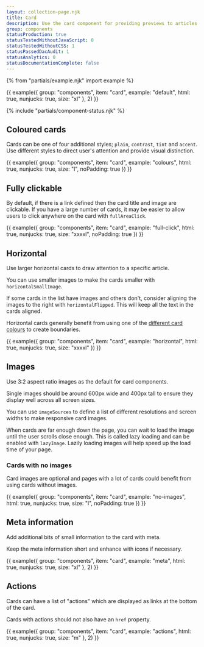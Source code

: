 ```yaml
---
layout: collection-page.njk
title: Card
description: Use the card component for providing previews to articles and pages.
group: components
statusProduction: true
statusTestedWithoutJavaScript: 0
statusTestedWithoutCSS: 1
statusPassedDacAudit: 1
statusAnalytics: 0
statusDocumentationComplete: false
---
```


{% from "partials/example.njk" import example %}

{{ example({ group: "components", item: "card", example: "default", html: true, nunjucks: true, size: "xl" }, 2) }}

{% include "partials/component-status.njk" %}

## Coloured cards

Cards can be one of four additional styles; `plain`, `contrast`, `tint` and `accent`. Use different styles to direct user's attention and provide visual distinction.

{{ example({ group: "components", item: "card", example: "colours", html: true, nunjucks: true, size: "l", noPadding: true }) }}

## Fully clickable

By default, if there is a link defined then the card title and image are clickable. If you have a large number of cards, it may be easier to allow users to click anywhere on the card with `fullAreaClick`.

{{ example({ group: "components", item: "card", example: "full-click", html: true, nunjucks: true, size: "xxxxl", noPadding: true }) }}

## Horizontal

Use larger horizontal cards to draw attention to a specific article.

You can use smaller images to make the cards smaller with `horizontalSmallImage`.

If some cards in the list have images and others don't, consider aligning the images to the right with `horizontalFlipped`. This will keep all the text in the cards aligned.

Horizontal cards generally benefit from using one of the [different card colours](#coloured-cards) to create boundaries.

{{ example({ group: "components", item: "card", example: "horizontal", html: true, nunjucks: true, size: "xxxxl" }) }}

## Images

Use 3:2 aspect ratio images as the default for card components.

Single images should be around 600px wide and 400px tall to ensure they display well across all screen sizes.

You can use `imageSources` to define a list of different resolutions and screen widths to make responsive card images.

When cards are far enough down the page, you can wait to load the image until the user scrolls close enough. This is called lazy loading and can be enabled with `lazyImage`. Lazily loading images will help speed up the load time of your page.

### Cards with no images

Card images are optional and pages with a lot of cards could benefit from using cards without images.

{{ example({ group: "components", item: "card", example: "no-images", html: true, nunjucks: true, size: "l", noPadding: true }) }}

## Meta information

Add additional bits of small information to the card with meta.

Keep the meta information short and enhance with icons if necessary.

{{ example({ group: "components", item: "card", example: "meta", html: true, nunjucks: true, size: "xl" }, 2) }}

## Actions

Cards can have a list of "actions" which are displayed as links at the bottom of the card.

Cards with actions should not also have an `href` property.

{{ example({ group: "components", item: "card", example: "actions", html: true, nunjucks: true, size: "m" }, 2) }}

